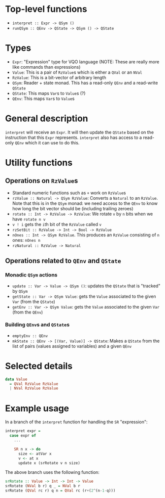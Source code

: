 # Top-level functions

- `interpret :: Expr -> QSym ()`
- `runQSym :: QEnv -> QState -> QSym () -> QState`

# Types

- `Expr`: "Expression" type for VQO language (NOTE: These are really more like commands than expressions)
- `Value`: This is a pair of `RzValue`s which is either a `QVal` or an `NVal`
- `RzValue`: This is a bit-vector of arbitrary length
- `QSym`: Reader + state monad. This has a read-only `QEnv` and a read-write `QState`
- `QState`: This maps `Var`s to `Value`s (?)
- `QEnv`: This maps `Var`s to `Value`s

# General description

`interpret` will receive an `Expr`. It will then update the `QState` based on the instruction that this `Expr` represents. `interpret`
also has access to a read-only `QEnv` which it can use to do this.

# Utility functions

## Operations on `RzValue`s

- Standard numeric functions such as `+` work on `RzValue`s
- `rzValue :: Natural -> QSym RzValue`: Converts a `Natural` to an `RzValue`. Note that this is in the `QSym` monad: we need access to the `QEnv` to know how long the bit vector should be (including trailing zeroes)
- `rotate :: Int -> RzValue -> RzValue`: We rotate `v` by `n` bits when we have `rotate n v`
- `v ! i` gets the `i`th bit of the `RzValue` called `v`
- `rzSetBit :: RzValue -> Int -> Bool -> RzValue`
- `nOnes :: Int -> QSym RzValue`. This produces an `RzValue` consisting of `n` ones: `nOnes n`
- `rzNatural :: RzValue -> Natural`

## Operations related to `QEnv` and `QState`

### Monadic `QSym` actions

- `update :: Var -> Value -> QSym ()`: updates the `QState` that is "tracked" by `QSym`
- `getState :: Var -> QSym Value`: gets the `Value` associated to the given `Var` (from the `QState`)
- `getEnv :: Var -> QSym Value`: gets the `Value` associated to the given `Var` (from the `QEnv`)

### Building `QEnv`s and `QState`s

- `emptyEnv :: QEnv`
- `mkState :: QEnv -> [(Var, Value)] -> QState`: Makes a `QState` from the list of pairs (values assigned to variables) and a given `QEnv`

# Selected details

```haskell
data Value
  = QVal RzValue RzValue
  | NVal RzValue RzValue
```

# Example usage

In a branch of the `interpret` function for handling the `SR` "expression":

```haskell
interpret expr =
  case expr of
    ...

    SR n x -> do
      size <- atVar x
      v <- at x
      update x (srRotate v n size)
```

The above branch uses the following function:

```haskell
srRotate :: Value -> Int -> Int -> Value
srRotate (NVal b r) q _ = NVal b r
srRotate (QVal rc r) q n = QVal rc (r+(2^(n-1-q)))
```

